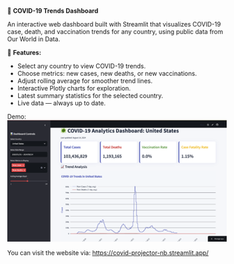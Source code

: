🦠 **COVID-19 Trends Dashboard**

An interactive web dashboard built with Streamlit that visualizes COVID-19 case, death, and vaccination trends for any country, using public data from Our World in Data.

🚀 **Features:**
- Select any country to view COVID-19 trends.
- Choose metrics: new cases, new deaths, or new vaccinations.
- Adjust rolling average for smoother trend lines.
- Interactive Plotly charts for exploration.
- Latest summary statistics for the selected country.
- Live data — always up to date.


Demo:
![alt text](image.png)


You can visit the website via: https://covid-projector-nb.streamlit.app/
